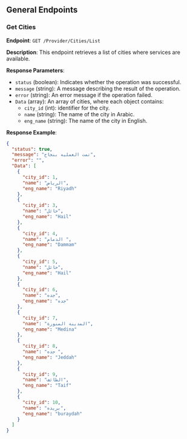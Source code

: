 ## General Endpoints

### Get Cities

**Endpoint**: `GET /Provider/Cities/List`

**Description**: This endpoint retrieves a list of cities where services are available.

**Response Parameters**:
- `status` (boolean): Indicates whether the operation was successful.
- `message` (string): A message describing the result of the operation.
- `error` (string): An error message if the operation failed.
- `Data` (array): An array of cities, where each object contains:
  - `city_id` (int): identifier for the city.
  - `name` (string): The name of the city in Arabic.
  - `eng_name` (string): The name of the city in English.

**Response Example**:
```json
{
  "status": true,
  "message": "تمت العمليه بنجاح",
  "error": "",
  "Data": [
    {
      "city_id": 1,
      "name": "الرياض",
      "eng_name": "Riyadh"
    },
    {
      "city_id": 3,
      "name": "حائل",
      "eng_name": "Hail"
    },
    {
      "city_id": 4,
      "name": "الدمام ",
      "eng_name": "Dammam"
    },
    {
      "city_id": 5,
      "name": "حائل",
      "eng_name": "Hail"
    },
    {
      "city_id": 6,
      "name": "جده",
      "eng_name": "جده"
    },
    {
      "city_id": 7,
      "name": "المدينة المنورة",
      "eng_name": "Medina"
    },
    {
      "city_id": 8,
      "name": "جده ",
      "eng_name": "Jeddah"
    },
    {
      "city_id": 9,
      "name": "الطائف",
      "eng_name": "Taif"
    },
    {
      "city_id": 10,
      "name": "بريده",
      "eng_name": "buraydah"
    }
  ]
}
```